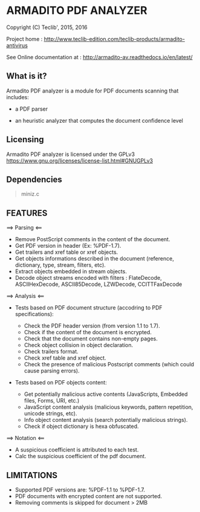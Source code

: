 ARMADITO PDF ANALYZER
=====================

Copyright (C) Teclib', 2015, 2016

Project home : http://www.teclib-edition.com/teclib-products/armadito-antivirus

See Online documentation at : http://armadito-av.readthedocs.io/en/latest/

What is it?
-----------

Armadito PDF analyzer is a module for PDF documents scanning that includes:

* a PDF parser

* an heuristic analyzer that computes the document confidence level

Licensing
---------

Armadito PDF analyzer is licensed under the GPLv3 https://www.gnu.org/licenses/license-list.html#GNUGPLv3	

Dependencies
------------

> miniz.c

FEATURES
--------

==> Parsing	<==

* Remove PostScript comments in the content of the document.
* Get PDF version in header (Ex: %PDF-1.7).
* Get trailers and xref table or xref objects.
* Get objects informations described in the document (reference, dictionary, type, stream, filters, etc).
* Extract objects embedded in stream objects.
* Decode object streams encoded with filters : FlateDecode, ASCIIHexDecode, ASCII85Decode, LZWDecode, CCITTFaxDecode

==> Analysis <==

* Tests based on PDF document structure (accodring to PDF specifications):
	- Check the PDF header version (from version 1.1 to 1.7).
	- Check if the content of the document is encrypted.
	- Check that the document contains non-empty pages.
	- Check object collision in object declaration.
	- Check trailers format.
	- Check xref table and xref object.
	- Check the presence of malicious Postscript comments (which could cause parsing errors).


* Tests based on PDF objects content:
	- Get potentially malicious active contents (JavaScripts, Embedded files, Forms, URI, etc.)
	- JavaScript content analysis (malicious keywords, pattern repetition, unicode strings, etc).
	- Info object content analysis (search potentially malicious strings).
	- Check if object dictionary is hexa obfuscated.


==>	Notation <==

* A suspicious coefficient is attributed to each test.
* Calc the suspicious coefficient of the pdf document.


LIMITATIONS
-----------

- Supported PDF versions are: %PDF-1.1 to %PDF-1.7.
- PDF documents with encrypted content are not supported.
- Removing comments is skipped for document > 2MB
